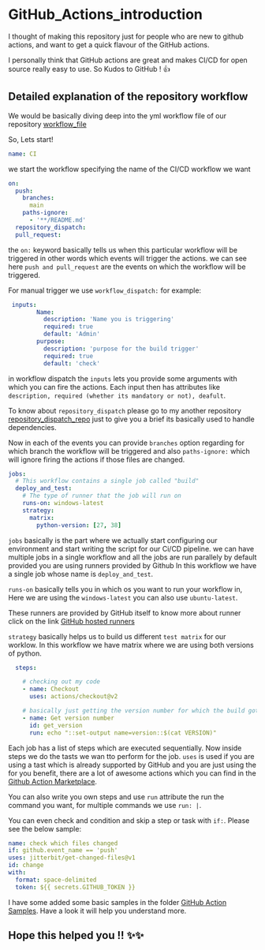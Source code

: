 # GitHub_Actions_introduction
I thought of making this repository just for people who are new to github actions, and want to get a quick flavour of the GitHub actions.

I personally think that GitHub actions are great and makes CI/CD for open source really easy to use. So Kudos to GitHub ! :+1:

## Detailed explanation of the repository workflow
We would be basically diving deep into the yml workflow file of our repository [workflow_file](https://github.com/Vibaswan/Gihub_Actions_introduction/blob/main/.github/workflows/test.yml)

So, Lets start!

```yml
name: CI
```
we start the workflow specifying the name of the CI/CD workflow we want

```yml
on:
  push:
    branches:
      main
    paths-ignore:
      - '**/README.md'
  repository_dispatch:
  pull_request:
```

the `on:` keyword basically tells us when this particular workflow will be triggered in other words which events will trigger the actions.
we can see here `push and pull_request` are the events on which the workflow will be triggered.

For manual trigger we use `workflow_dispatch:` for example:
```yml
 inputs:
        Name:
          description: 'Name you is triggering'
          required: true
          default: 'Admin'
        purpose:
          description: 'purpose for the build trigger'
          required: true
          default: 'check'
```
in workflow dispatch the `inputs` lets you provide some arguments with which you can fire the actions. Each input then has attributes like `description, required (whether its mandatory or not), deafult`.

To know about `repository_dispatch` please go to my another repository [repository_dispatch_repo]() just to give you a brief its basically used to handle dependencies.

Now in each of the events you can provide `branches` option regarding for which branch the workflow will be triggered and also `paths-ignore:` which will ignore firing the actions if those files are changed.

```yml
jobs:
  # This workflow contains a single job called "build"
  deploy_and_test:
    # The type of runner that the job will run on
    runs-on: windows-latest
    strategy:
      matrix:
        python-version: [27, 38]
```

`jobs` basically is the part where we actually start configuring our environment and start writing the script for our Ci/CD pipeline.
we can have multiple jobs in a single workflow and all the jobs are run parallely by default provided you are using runners provided by Github
In this workflow we have a single job whose name is `deploy_and_test`.

`runs-on` basically tells you in which os you want to run your workflow in, Here we are using the `windows-latest` you can also use `ubuntu-latest`.

These runners are provided by GitHub itself to know more about runner click on the link [GitHub hosted  runners](https://docs.github.com/en/actions/using-github-hosted-runners/about-github-hosted-runners)

`strategy` basically helps us to build us different `test matrix` for our worklow. In this workflow we have matrix where we are using both versions of python.

```yml
  steps:

    # checking out my code
    - name: Checkout
      uses: actions/checkout@v2

    # basically just getting the version number for which the build got triggered
    - name: Get version number
      id: get_version
      run: echo "::set-output name=version::$(cat VERSION)"
```
Each job has a list of steps which are executed sequentially. Now inside steps we do the tasts we wan tto perform for the job.
`uses` is used if you are using a tast which is already supported by GitHub and you are just using the for you benefit, there are a lot of awesome actions which you can find in the [Github Action Marketplace](https://github.com/marketplace?type=actions).
 
You can also write you own steps and use `run` attribute the run the command you want, for multiple commands we use `run: |`.

You can even check and condition and skip a step or task with `if:`. Please see the below sample:
```yml
name: check which files changed
if: github.event_name == 'push'
uses: jitterbit/get-changed-files@v1
id: change
with:
  format: space-delimited
  token: ${{ secrets.GITHUB_TOKEN }}
```

I have some added some basic samples in the folder [GitHub Action Samples]().
Have a look it will help you understand more.

## Hope this helped you !! :sparkles::sparkles:
